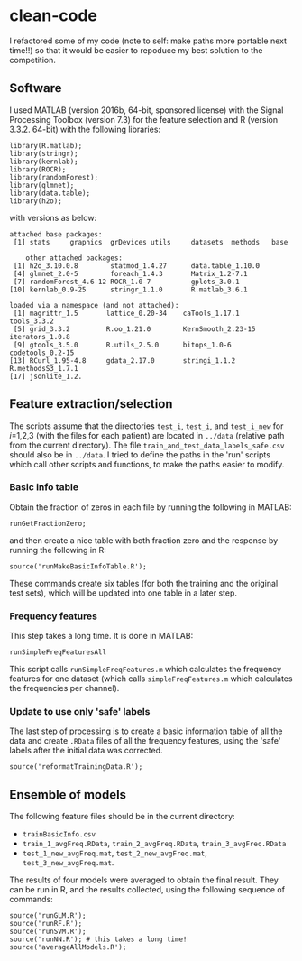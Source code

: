 # clean-code
I refactored some of my code (note to self: make paths more portable next time!!) so that it would be easier to repoduce my best solution to the competition.  

## Software

I used MATLAB (version 2016b, 64-bit, sponsored license) with the Signal Processing Toolbox (version 7.3) for the feature selection and R (version 3.3.2. 64-bit) with the following libraries:

	library(R.matlab);
	library(stringr);
	library(kernlab);
	library(ROCR);
	library(randomForest);
	library(glmnet);
	library(data.table);
	library(h2o);

with versions as below:

	attached base packages:
	 [1] stats     graphics  grDevices utils     datasets  methods   base

		other attached packages:
	 [1] h2o_3.10.0.8        statmod_1.4.27      data.table_1.10.0
	 [4] glmnet_2.0-5        foreach_1.4.3       Matrix_1.2-7.1
	 [7] randomForest_4.6-12 ROCR_1.0-7          gplots_3.0.1
	[10] kernlab_0.9-25      stringr_1.1.0       R.matlab_3.6.1

	loaded via a namespace (and not attached):
	 [1] magrittr_1.5       lattice_0.20-34    caTools_1.17.1     tools_3.3.2
	 [5] grid_3.3.2         R.oo_1.21.0        KernSmooth_2.23-15 iterators_1.0.8
	 [9] gtools_3.5.0       R.utils_2.5.0      bitops_1.0-6       codetools_0.2-15
	[13] RCurl_1.95-4.8     gdata_2.17.0       stringi_1.1.2      R.methodsS3_1.7.1
	[17] jsonlite_1.2.


## Feature extraction/selection

The scripts assume that the directories `test_i`, `test_i`, and `test_i_new` for *i*=1,2,3 (with the files for each patient) are located in `../data` (relative path from the current directory).  The file `train_and_test_data_labels_safe.csv` should also be in `../data`.  I tried to define the paths in the 'run' scripts which call other scripts and functions, to make the paths easier to modify.

### Basic info table
Obtain the fraction of zeros in each file by running the following in MATLAB:

 	runGetFractionZero;

and then create a nice table with both fraction zero and the response by running the following in R:

	source('runMakeBasicInfoTable.R');

These commands create six tables (for both the training and the original test sets), which will be updated into one table in a later step.

### Frequency features
This step takes a long time.  It is done in MATLAB:

	runSimpleFreqFeaturesAll

This script calls `runSimpleFreqFeatures.m` which calculates the frequency features for one dataset (which calls `simpleFreqFeatures.m` which calculates the frequencies per channel).

### Update to use only 'safe' labels
The last step of processing is to create a basic information table of all the data and create `.RData` files of all the frequency features, using the 'safe' labels after the initial data was corrected.

	source('reformatTrainingData.R');


## Ensemble of models
The following feature files should be in the current directory:

*	`trainBasicInfo.csv`
* 	`train_1_avgFreq.RData`, `train_2_avgFreq.RData`, `train_3_avgFreq.RData`
* 	`test_1_new_avgFreq.mat`, `test_2_new_avgFreq.mat`, `test_3_new_avgFreq.mat`.

The results of four models were averaged to obtain the final result.  They can be run in R, and the results collected, using the following sequence of commands:

	source('runGLM.R');
	source('runRF.R');
	source('runSVM.R');
	source('runNN.R'); # this takes a long time!
	source('averageAllModels.R');